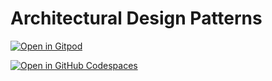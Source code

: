 # Architectural Design Patterns

[![Open in Gitpod](https://gitpod.io/button/open-in-gitpod.svg)](https://gitpod.io/github.com/dhinojosa/nfjs-architectural-patterns-messaging)


[![Open in GitHub Codespaces](https://github.com/codespaces/badge.svg)](https://codespaces.new/dhinojosa/nfjs-architectural-patterns-messaging)
